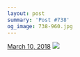 ```yaml
---
layout: post
summary: 'Post #738'
og_image: 738-960.jpg
---
```


<p>
  <time>
    <a href="/738">March 10, 2018</a>
  </time>
  <a href="/738">
    <img src="{{ site.assets_url }}/738-480.jpg" srcset="{{ site.assets_url }}/738-240.jpg 240w, {{ site.assets_url }}/738-480.jpg 480w, {{ site.assets_url }}/738-720.jpg 720w, {{ site.assets_url }}/738-960.jpg 960w" sizes="(min-width: 700px) 50vw, calc(100vw - 2rem)" />
  </a>
</p>

